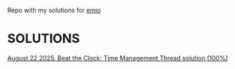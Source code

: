 Repo with my solutions for [emio](https://emio.io/)

# SOLUTIONS

[August 22 2025. Beat the Clock: Time Management Thread solution (100%)](https://github.com/mikaeltorni/prompt_golf/blob/master/1_beat_the_clock_time_management_thread.md)
